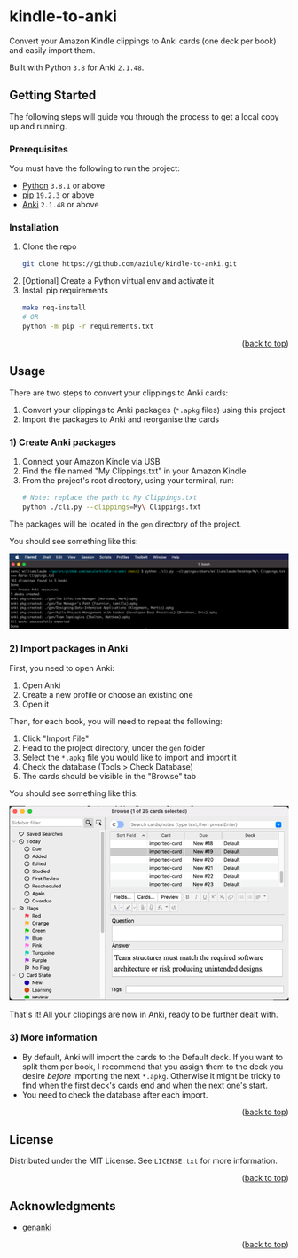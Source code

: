 <div id="top"></div>

# kindle-to-anki

Convert your Amazon Kindle clippings to Anki cards (one deck per book) and easily import them.

Built with Python `3.8` for Anki `2.1.48`.

## Getting Started

The following steps will guide you through the process to get a local copy up and running.

### Prerequisites

You must have the following to run the project:

* [Python](https://www.python.org/downloads/) `3.8.1` or above
* [pip](https://pip.pypa.io/en/stable/installation/) `19.2.3` or above
* [Anki](https://apps.ankiweb.net/) `2.1.48` or above

### Installation

1. Clone the repo
   ```sh
   git clone https://github.com/aziule/kindle-to-anki.git
   ```
2. [Optional] Create a Python virtual env and activate it
3. Install pip requirements
   ```sh
   make req-install
   # OR
   python -m pip -r requirements.txt
   ```

<p align="right">(<a href="#top">back to top</a>)</p>

## Usage

There are two steps to convert your clippings to Anki cards:

1. Convert your clippings to Anki packages (`*.apkg` files) using this project
2. Import the packages to Anki and reorganise the cards

### 1) Create Anki packages

1. Connect your Amazon Kindle via USB
2. Find the file named "My Clippings.txt" in your Amazon Kindle
3. From the project's root directory, using your terminal, run:
   ```sh
   # Note: replace the path to My Clippings.txt 
   python ./cli.py --clippings=My\ Clippings.txt
   ```
   
The packages will be located in the `gen` directory of the project.

You should see something like this:

[![Step 1 - Convert][step-1-convert]](doc/1_convert.png)

### 2) Import packages in Anki

First, you need to open Anki:

1. Open Anki
2. Create a new profile or choose an existing one
3. Open it

Then, for each book, you will need to repeat the following:

1. Click "Import File"
2. Head to the project directory, under the `gen` folder
3. Select the `*.apkg` file you would like to import and import it
4. Check the database (Tools > Check Database)
5. The cards should be visible in the "Browse" tab

You should see something like this:

[![Step 2 - Import][step-2-import]](doc/2_import.png)

That's it! All your clippings are now in Anki, ready to be further dealt with.

### 3) More information

* By default, Anki will import the cards to the Default deck. If you want to split them per book,
I recommend that you assign them to the deck you desire _before_ importing the next `*.apkg`. Otherwise
it might be tricky to find when the first deck's cards end and when the next one's start.
* You need to check the database after each import. 

<p align="right">(<a href="#top">back to top</a>)</p>

## License

Distributed under the MIT License. See `LICENSE.txt` for more information.

<p align="right">(<a href="#top">back to top</a>)</p>

## Acknowledgments

* [genanki](https://github.com/kerrickstaley/genanki)

<p align="right">(<a href="#top">back to top</a>)</p>

<!-- MARKDOWN LINKS & IMAGES -->
[screencast]: doc/screencast.gif
[step-1-convert]: doc/1_convert.png
[step-2-import]: doc/2_import.png